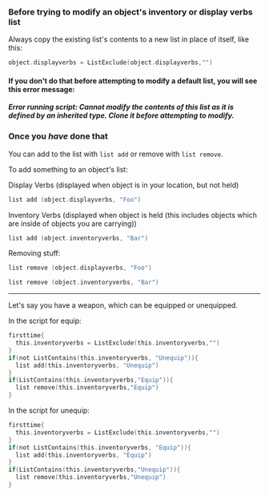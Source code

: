 ### Before trying to modify an object's inventory or display verbs list

Always copy the existing list's contents to a new list in place of itself, like this:

```c
object.displayverbs = ListExclude(object.displayverbs,"")
```

#### If you don't do that before attempting to modify a default list, you will see this error message:

***Error running script: Cannot modify the contents of this list as it is defined by an inherited type. Clone it before attempting to modify.***

### Once you *have* done that

You can add to the list with ```list add``` or remove with ```list remove```.


To add something to an object's list:

Display Verbs (displayed when object is in your location, but not held)
```c
list add (object.displayverbs, "Foo")
```

Inventory Verbs (displayed when object is held (this includes objects which are inside of objects you are carrying))
```c
list add (object.inventoryverbs, "Bar")
```

Removing stuff:
```c
list remove (object.displayverbs, "Foo")
```

```c
list remove (object.inventoryverbs, "Bar")
```


---
Let's say you have a weapon, which can be equipped or unequipped.

In the script for equip:
```c
firsttime{
  this.inventoryverbs = ListExclude(this.inventoryverbs,"")
}
if(not ListContains(this.inventoryverbs, "Unequip")){
  list add(this.inventoryverbs, "Unequip")
}
if(ListContains(this.inventoryverbs,"Equip")){
  list remove(this.inventoryverbs,"Equip")
}
```

In the script for unequip:
```c
firsttime{
  this.inventoryverbs = ListExclude(this.inventoryverbs,"")
}
if(not ListContains(this.inventoryverbs, "Equip")){
  list add(this.inventoryverbs, "Equip")
}
if(ListContains(this.inventoryverbs,"Unequip")){
  list remove(this.inventoryverbs,"Unequip")
}
```